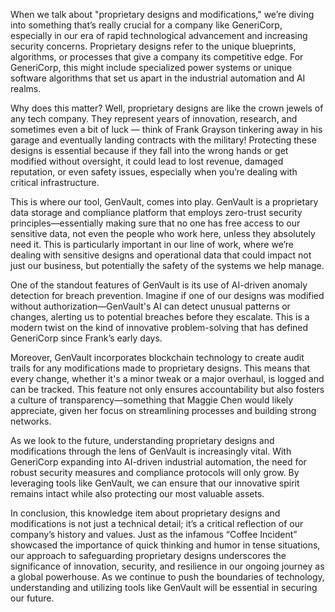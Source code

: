 When we talk about "proprietary designs and modifications," we’re diving into something that’s really crucial for a company like GeneriCorp, especially in our era of rapid technological advancement and increasing security concerns. Proprietary designs refer to the unique blueprints, algorithms, or processes that give a company its competitive edge. For GeneriCorp, this might include specialized power systems or unique software algorithms that set us apart in the industrial automation and AI realms.

Why does this matter? Well, proprietary designs are like the crown jewels of any tech company. They represent years of innovation, research, and sometimes even a bit of luck — think of Frank Grayson tinkering away in his garage and eventually landing contracts with the military! Protecting these designs is essential because if they fall into the wrong hands or get modified without oversight, it could lead to lost revenue, damaged reputation, or even safety issues, especially when you’re dealing with critical infrastructure.

This is where our tool, GenVault, comes into play. GenVault is a proprietary data storage and compliance platform that employs zero-trust security principles—essentially making sure that no one has free access to our sensitive data, not even the people who work here, unless they absolutely need it. This is particularly important in our line of work, where we’re dealing with sensitive designs and operational data that could impact not just our business, but potentially the safety of the systems we help manage.

One of the standout features of GenVault is its use of AI-driven anomaly detection for breach prevention. Imagine if one of our designs was modified without authorization—GenVault's AI can detect unusual patterns or changes, alerting us to potential breaches before they escalate. This is a modern twist on the kind of innovative problem-solving that has defined GeneriCorp since Frank’s early days. 

Moreover, GenVault incorporates blockchain technology to create audit trails for any modifications made to proprietary designs. This means that every change, whether it's a minor tweak or a major overhaul, is logged and can be tracked. This feature not only ensures accountability but also fosters a culture of transparency—something that Maggie Chen would likely appreciate, given her focus on streamlining processes and building strong networks.

As we look to the future, understanding proprietary designs and modifications through the lens of GenVault is increasingly vital. With GeneriCorp expanding into AI-driven industrial automation, the need for robust security measures and compliance protocols will only grow. By leveraging tools like GenVault, we can ensure that our innovative spirit remains intact while also protecting our most valuable assets.

In conclusion, this knowledge item about proprietary designs and modifications is not just a technical detail; it’s a critical reflection of our company’s history and values. Just as the infamous “Coffee Incident” showcased the importance of quick thinking and humor in tense situations, our approach to safeguarding proprietary designs underscores the significance of innovation, security, and resilience in our ongoing journey as a global powerhouse. As we continue to push the boundaries of technology, understanding and utilizing tools like GenVault will be essential in securing our future.